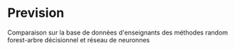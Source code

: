 # Prevision
Comparaison sur la base de données d'enseignants des méthodes random forest-arbre décisionnel et réseau de neuronnes
